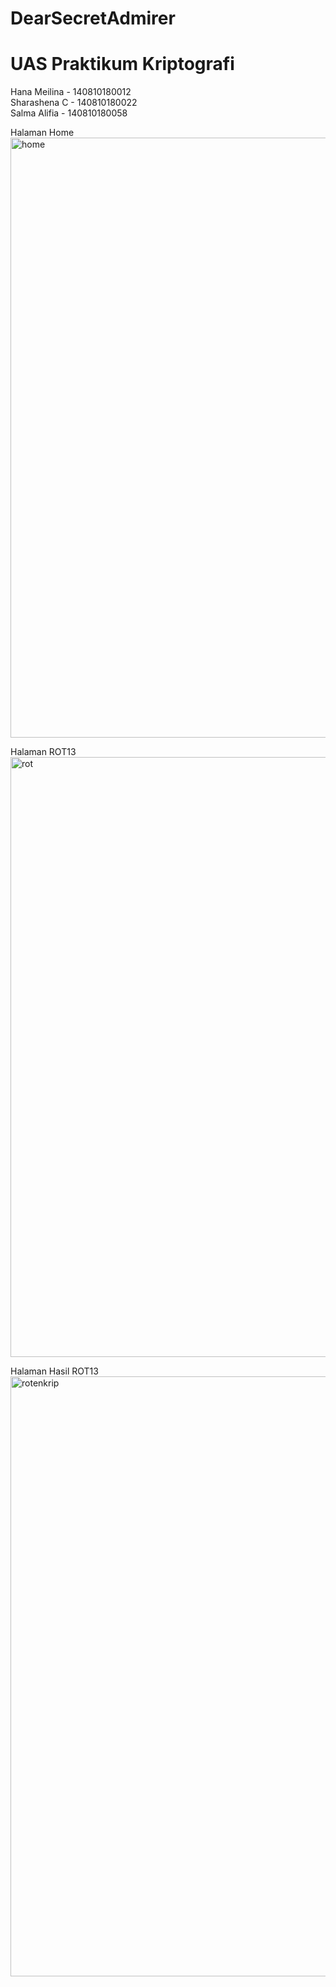 
# DearSecretAdmirer
# UAS Praktikum Kriptografi
Hana Meilina - 140810180012 <br>
Sharashena C - 140810180022 <br>
Salma Alifia - 140810180058

Halaman Home
<img width="960" alt="home" src="https://user-images.githubusercontent.com/47999613/101281476-a89e4700-3801-11eb-8c95-e09cbc64afd2.PNG">

Halaman ROT13
<img width="960" alt="rot" src="https://user-images.githubusercontent.com/47999613/101281489-b6ec6300-3801-11eb-99a9-6516b6510d99.PNG">

Halaman Hasil ROT13 
<img width="960" alt="rotenkrip" src="https://user-images.githubusercontent.com/47999613/101281498-c1a6f800-3801-11eb-8d41-f0e4d1bb7e72.PNG">

